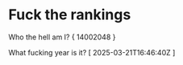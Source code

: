 # Fuck the rankings

Who the hell am I?
{ 14002048 }

What fucking year is it?
[ 2025-03-21T16:46:40Z ]

